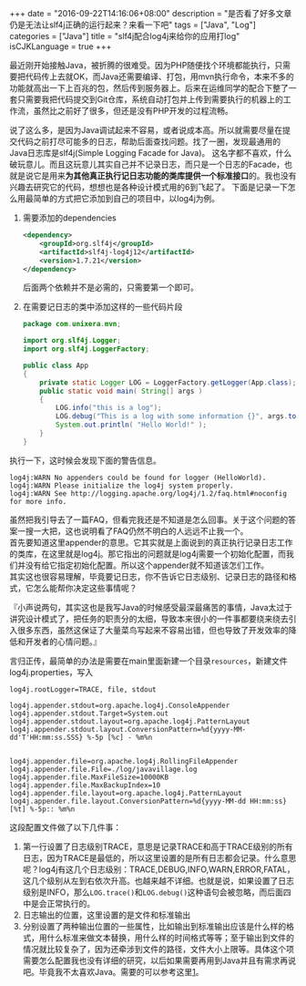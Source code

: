 +++
date = "2016-09-22T14:16:06+08:00"
description = "是否看了好多文章仍是无法让slf4j正确的运行起来？来看一下吧"
tags = ["Java", "Log"]
categories = ["Java"]
title = "slf4j配合log4j来给你的应用打log"
isCJKLanguage = true
+++

最近刚开始接触Java，被折腾的很难受。因为PHP随便找个环境都能执行，只需要把代码传上去就OK，而Java还需要编译、打包，用mvn执行命令，本来不多的功能就高出一下上百兆的包，然后传到服务器上。后来在运维同学的配合下整了一套只需要我把代码提交到Git仓库，系统自动打包并上传到需要执行的机器上的工作流，虽然比之前好了很多，但还是没有PHP开发的过程流畅。


说了这么多，是因为Java调试起来不容易，或者说成本高。所以就需要尽量在提交代码之前打尽可能多的日志，帮助后面查找问题。找了一圈，发现最通用的Java日志库是slf4j(Simple Logging Facade for Java)。
这名字都不喜欢，什么破玩意儿。而且这玩意儿其实自己并不记录日志，而只是一个日志的Facade，也就是说它是用来**为其他真正执行记日志功能的类库提供一个标准接口**的。我也没有兴趣去研究它的代码，想想也是各种设计模式用的6到飞起了。
下面是记录一下怎么用最简单的方式把它添加到自己的项目中，以log4j为例。

1. 需要添加的dependencies

    ```xml
    <dependency>
        <groupId>org.slf4j</groupId>
        <artifactId>slf4j-log4j12</artifactId>
        <version>1.7.21</version>
    </dependency>

    ```
    后面两个依赖并不是必需的，只需要第一个即可。

2. 在需要记日志的类中添加这样的一些代码片段

    ```java
    package com.unixera.mvn;

    import org.slf4j.Logger;
    import org.slf4j.LoggerFactory;

    public class App 
    {
        private static Logger LOG = LoggerFactory.getLogger(App.class);
        public static void main( String[] args )
        {
            LOG.info("this is a log");
            LOG.debug("This is a log with some information {}", args.toString());
            System.out.println( "Hello World!" );
        }
    }
    ```

执行一下，这时候会发现下面的警告信息。

```
log4j:WARN No appenders could be found for logger (HelloWorld).
log4j:WARN Please initialize the log4j system properly.
log4j:WARN See http://logging.apache.org/log4j/1.2/faq.html#noconfig for more info.
```
虽然把我引导去了一篇FAQ，但看完我还是不知道是怎么回事。关于这个问题的答案一搜一大把，这也说明看了FAQ仍然不明白的人远远不止我一个。  
首先要知道这里appender的意思。它其实就是上面说到的真正执行记录日志工作的类库，在这里就是log4j。那它指出的问题就是log4j需要一个初始化配置，而我们并没有给它指定初始化配置。所以这个appender就不知道该怎们工作。  
其实这也很容易理解，毕竟要记日志，你不告诉它日志级别、记录日志的路径和格式，它怎么能帮你决定这些事情呢？  

『小声说两句，其实这也是我写Java的时候感受最深最痛苦的事情，Java太过于讲究设计模式了，把任务的职责分的太细，导致本来很小的一件事都要绕来绕去引入很多东西，虽然这保证了大量菜鸟写起来不容易出错，但也导致了开发效率的降低和开发者的心情问题。』

言归正传，最简单的办法是需要在main里面新建一个目录`resources`，新建文件log4j.properties，写入

```
log4j.rootLogger=TRACE, file, stdout

log4j.appender.stdout=org.apache.log4j.ConsoleAppender
log4j.appender.stdout.Target=System.out
log4j.appender.stdout.layout=org.apache.log4j.PatternLayout
log4j.appender.stdout.layout.ConversionPattern=%d{yyyy-MM-dd'T'HH:mm:ss.SSS} %-5p [%c] - %m%n


log4j.appender.file=org.apache.log4j.RollingFileAppender
log4j.appender.file.File=./log/javavillage.log
log4j.appender.file.MaxFileSize=10000KB
log4j.appender.file.MaxBackupIndex=10
log4j.appender.file.layout=org.apache.log4j.PatternLayout
log4j.appender.file.layout.ConversionPattern=%d{yyyy-MM-dd HH:mm:ss} [%t] %-5p:: %m%n
```

这段配置文件做了以下几件事：

1. 第一行设置了日志级别TRACE，意思是记录TRACE和高于TRACE级别的所有日志，因为TRACE是最低的，所以这里设置的是所有日志都会记录。什么意思呢？log4j有这几个日志级别：TRACE,DEBUG,INFO,WARN,ERROR,FATAL，这几个级别从左到右依次升高。也越来越不详细。也就是说，如果设置了日志级别是INFO，那么`LOG.trace()`和`LOG.debug()`这种语句会被忽略，而后面四中是会正常执行的。
2. 日志输出的位置，这里设置的是文件和标准输出
3. 分别设置了两种输出位置的一些属性，比如输出到标准输出应该是什么样的格式，用什么标准来做文本替换，用什么样的时间格式等等；至于输出到文件的情况就比较复杂了，因为还牵涉到文件的路径，文件大小上限等。具体这个项需要怎么配置我也没有详细的研究，以后如果需要再用到Java并且有需求再说吧。毕竟我不太喜欢Java。需要的可以参考这里[1]。

[1]: https://www.tutorialspoint.com/log4j/log4j_logging_files.htm
